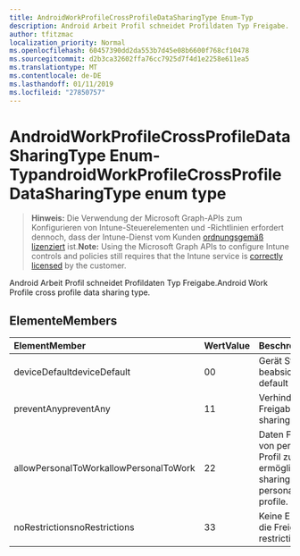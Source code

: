 ```yaml
---
title: AndroidWorkProfileCrossProfileDataSharingType Enum-Typ
description: Android Arbeit Profil schneidet Profildaten Typ Freigabe.
author: tfitzmac
localization_priority: Normal
ms.openlocfilehash: 60457390dd2da553b7d45e08b6600f768cf10478
ms.sourcegitcommit: d2b3ca32602ffa76cc7925d7f4d1e2258e611ea5
ms.translationtype: MT
ms.contentlocale: de-DE
ms.lasthandoff: 01/11/2019
ms.locfileid: "27850757"
---
```

# <a name="androidworkprofilecrossprofiledatasharingtype-enum-type"></a><span data-ttu-id="1a0c7-103">AndroidWorkProfileCrossProfileDataSharingType Enum-Typ</span><span class="sxs-lookup"><span data-stu-id="1a0c7-103">androidWorkProfileCrossProfileDataSharingType enum type</span></span>

> <span data-ttu-id="1a0c7-104">**Hinweis:** Die Verwendung der Microsoft Graph-APIs zum Konfigurieren von Intune-Steuerelementen und -Richtlinien erfordert dennoch, dass der Intune-Dienst vom Kunden [ordnungsgemäß lizenziert](https://go.microsoft.com/fwlink/?linkid=839381) ist.</span><span class="sxs-lookup"><span data-stu-id="1a0c7-104">**Note:** Using the Microsoft Graph APIs to configure Intune controls and policies still requires that the Intune service is [correctly licensed](https://go.microsoft.com/fwlink/?linkid=839381) by the customer.</span></span>

<span data-ttu-id="1a0c7-105">Android Arbeit Profil schneidet Profildaten Typ Freigabe.</span><span class="sxs-lookup"><span data-stu-id="1a0c7-105">Android Work Profile cross profile data sharing type.</span></span>
## <a name="members"></a><span data-ttu-id="1a0c7-106">Elemente</span><span class="sxs-lookup"><span data-stu-id="1a0c7-106">Members</span></span>
|<span data-ttu-id="1a0c7-107">Element</span><span class="sxs-lookup"><span data-stu-id="1a0c7-107">Member</span></span>|<span data-ttu-id="1a0c7-108">Wert</span><span class="sxs-lookup"><span data-stu-id="1a0c7-108">Value</span></span>|<span data-ttu-id="1a0c7-109">Beschreibung</span><span class="sxs-lookup"><span data-stu-id="1a0c7-109">Description</span></span>|
|:---|:---|:---|
|<span data-ttu-id="1a0c7-110">deviceDefault</span><span class="sxs-lookup"><span data-stu-id="1a0c7-110">deviceDefault</span></span>|<span data-ttu-id="1a0c7-111">0</span><span class="sxs-lookup"><span data-stu-id="1a0c7-111">0</span></span>|<span data-ttu-id="1a0c7-112">Gerät Standardwert, keine beabsichtigt.</span><span class="sxs-lookup"><span data-stu-id="1a0c7-112">Device default value, no intent.</span></span>|
|<span data-ttu-id="1a0c7-113">preventAny</span><span class="sxs-lookup"><span data-stu-id="1a0c7-113">preventAny</span></span>|<span data-ttu-id="1a0c7-114">1</span><span class="sxs-lookup"><span data-stu-id="1a0c7-114">1</span></span>|<span data-ttu-id="1a0c7-115">Verhindern, dass alle Freigabe.</span><span class="sxs-lookup"><span data-stu-id="1a0c7-115">Prevent any sharing.</span></span>|
|<span data-ttu-id="1a0c7-116">allowPersonalToWork</span><span class="sxs-lookup"><span data-stu-id="1a0c7-116">allowPersonalToWork</span></span>|<span data-ttu-id="1a0c7-117">2</span><span class="sxs-lookup"><span data-stu-id="1a0c7-117">2</span></span>|<span data-ttu-id="1a0c7-118">Daten Freigabeanfrage von persönlichen Profil Profil zu ermöglichen.</span><span class="sxs-lookup"><span data-stu-id="1a0c7-118">Allow data sharing request from personal profile to work profile.</span></span>|
|<span data-ttu-id="1a0c7-119">noRestrictions</span><span class="sxs-lookup"><span data-stu-id="1a0c7-119">noRestrictions</span></span>|<span data-ttu-id="1a0c7-120">3</span><span class="sxs-lookup"><span data-stu-id="1a0c7-120">3</span></span>|<span data-ttu-id="1a0c7-121">Keine Einschränkung für die Freigabe.</span><span class="sxs-lookup"><span data-stu-id="1a0c7-121">No restrictions on sharing.</span></span>|



